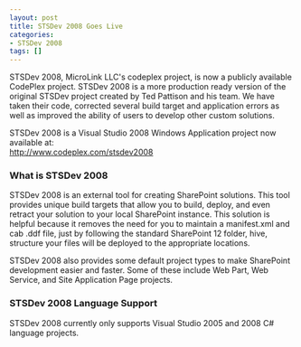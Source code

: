 ```yaml
---
layout: post
title: STSDev 2008 Goes Live
categories:
- STSDev 2008
tags: []
---
```

STSDev 2008, MicroLink LLC's codeplex project, is now a publicly available CodePlex project. STSDev 2008 is a more production ready version of the original STSDev project created by Ted Pattison and his team. We have taken their code, corrected several build target and application errors as well as improved the ability of users to develop other custom solutions.

STSDev 2008 is a Visual Studio 2008 Windows Application project now available at:  
http://www.codeplex.com/stsdev2008

### What is STSDev 2008 

STSDev 2008 is an external tool for creating SharePoint solutions. This tool provides unique build targets that allow you to build, deploy, and even retract your solution to your local SharePoint instance. This solution is helpful because it removes the need for you to maintain a manifest.xml and cab .ddf file, just by following the standard SharePoint 12 folder, hive, structure your files will be deployed to the appropriate locations.

STSDev 2008 also provides some default project types to make SharePoint development easier and faster. Some of these include Web Part, Web Service, and Site Application Page projects.

### STSDev 2008 Language Support 

STSDev 2008 currently only supports Visual Studio 2005 and 2008 C# language projects.

